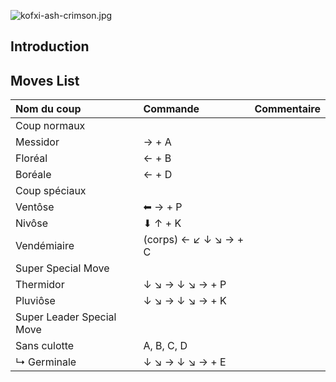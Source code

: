 ![](kofxi-ash-crimson.jpg "kofxi-ash-crimson.jpg")

## Introduction

## Moves List

| Nom du coup               | Commande              | Commentaire |
|:--------------------------|:----------------------|:------------|
| Coup normaux              |                       |             |
| Messidor                  | → + A                 |             |
| Floréal                   | ← + B                 |             |
| Boréale                   | ← + D                 |             |
| Coup spéciaux             |                       |             |
| Ventôse                   | ⬅ → + P               |             |
| Nivôse                    | ⬇ ↑ + K               |             |
| Vendémiaire               | (corps) ← ↙ ↓ ↘ → + C |             |
| Super Special Move        |                       |             |
| Thermidor                 | ↓ ↘ → ↓ ↘ → + P       |             |
| Pluviôse                  | ↓ ↘ → ↓ ↘ → + K       |             |
| Super Leader Special Move |                       |             |
| Sans culotte              | A, B, C, D            |             |
| ↳ Germinale               | ↓ ↘ → ↓ ↘ → + E       |             |
